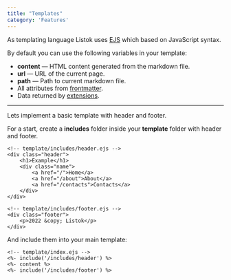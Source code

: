 ```yaml
---
title: "Templates"
category: 'Features'
---
```

As templating language Listok uses [EJS](https://ejs.co/) which based on JavaScript syntax.

By default you can use the following variables in your template:
* **content** — HTML content generated from the markdown file.
* **url** — URL of the current page.
* **path** — Path to current markdown file.
* All attributes from [frontmatter](/docs/features/frontmatter).
* Data returned by [extensions](/docs/features/extensions).

---

Lets implement a basic template with header and footer.

For a start, create a **includes** folder inside your **template** folder with header and footer.
```ejs
<!-- template/includes/header.ejs -->
<div class="header">
    <h1>Example</h1>
    <div class="name">
        <a href="/">Home</a>
        <a href="/about">About</a>
        <a href="/contacts">Contacts</a>
    </div>
</div>
```

```ejs
<!-- template/includes/footer.ejs -->
<div class="footer">
    <p>2022 &copy; Listok</p>
</div>
```

And include them into your main template:

```ejs
<!-- template/index.ejs -->
<%- include('/includes/header') %> 
<%- content %>
<%- include('/includes/footer') %>
```